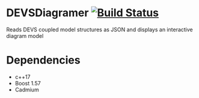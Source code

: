 # DEVSDiagramer [![Build Status](https://travis-ci.org/sdavtaker/DEVSDiagrammer.svg?branch=master)](https://travis-ci.org/sdavtaker/DEVSDiagrammer)
Reads DEVS coupled model structures as JSON and displays an interactive diagram model

# Dependencies
* c++17 
* Boost 1.57 
* Cadmium

